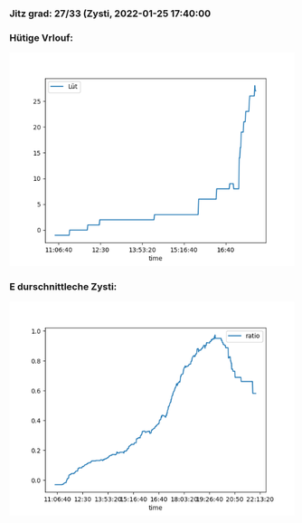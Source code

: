 ### Jitz grad: 27/33 (Zysti, 2022-01-25 17:40:00

### Hütige Vrlouf:
![Graph](Today.png)

### E durschnittleche Zysti:
![Graph](Zysti.png)